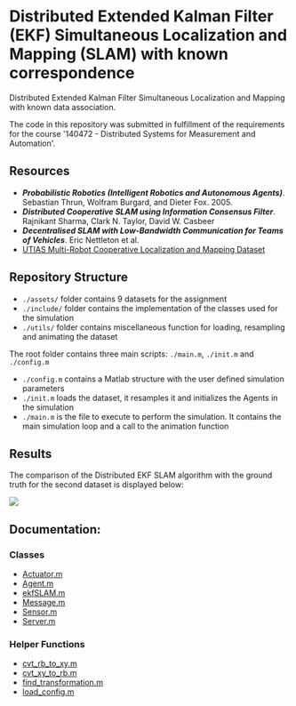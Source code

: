 # Distributed Extended Kalman Filter (EKF) Simultaneous Localization and Mapping (SLAM) with known correspondence

Distributed Extended Kalman Filter Simultaneous Localization and Mapping with known data association.

The code in this repository was submitted in fulfillment of the requirements for the course '140472 - Distributed Systems for Measurement and Automation'.

## Resources
- ***Probabilistic Robotics (Intelligent Robotics and Autonomous Agents)***. Sebastian Thrun, Wolfram Burgard, and Dieter Fox. 2005. 
- ***Distributed Cooperative SLAM using Information Consensus Filter***. Rajnikant Sharma, Clark N. Taylor, David W. Casbeer
- ***Decentralised SLAM with Low-Bandwidth Communication for Teams of Vehicles***. Eric Nettleton et al.
- [UTIAS Multi-Robot Cooperative Localization and Mapping Dataset](http://asrl.utias.utoronto.ca/datasets/mrclam/index.html)

## Repository Structure
- `./assets/` folder contains 9 datasets for the assignment
- `./include/` folder contains the implementation of the classes used for the simulation
- `./utils/`   folder contains miscellaneous function for loading, resampling and animating the dataset

The root folder contains three main scripts: `./main.m`, `./init.m` and `./config.m`
- `./config.m` contains a Matlab structure with the user defined simulation parameters
- `./init.m`   loads the dataset, it resamples it and initializes the Agents in the simulation
- `./main.m`   is the file to execute to perform the simulation. It contains the main simulation loop and a call to the animation function

## Results

The comparison of the Distributed EKF SLAM algorithm with the ground truth for the second dataset is displayed below:

![](https://github.com/marcope-98/DistributedEKF-SLAM/blob/main/media/dataset2.gif)

## Documentation:

### Classes

- [Actuator.m](doc/classes.md#Actuator)
- [Agent.m](doc/classes.md#Agent)
- [ekfSLAM.m](doc/classes.md#ekfSLAM)
- [Message.m](doc/classes.md#Message)
- [Sensor.m](doc/classes.md#Sensor)
- [Server.m](doc/classes.md#Server)

### Helper Functions
- [cvt_rb_to_xy.m](doc/functions.md#cvt_rb_to_xy)
- [cvt_xy_to_rb.m](doc/functions.md#cvt_xy_to_rb)
- [find_transformation.m](doc/functions.md#find_transformation)
- [load_config.m](doc/functions.md#load_config)
